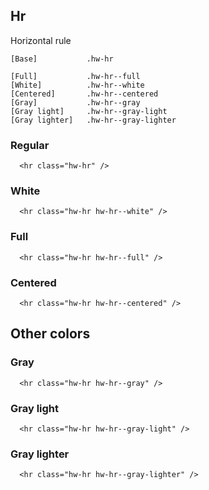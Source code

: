 ## Hr

Horizontal rule

```code
[Base]           .hw-hr

[Full]           .hw-hr--full
[White]          .hw-hr--white
[Centered]       .hw-hr--centered
[Gray]           .hw-hr--gray
[Gray light]     .hw-hr--gray-light
[Gray lighter]   .hw-hr--gray-lighter
```

### Regular

```html|span-6
  <hr class="hw-hr" />
```

### White

```html|span-6
  <hr class="hw-hr hw-hr--white" />
```

### Full

```html|span-6
  <hr class="hw-hr hw-hr--full" />
```

### Centered

```html|span-6
  <hr class="hw-hr hw-hr--centered" />
```

## Other colors

### Gray

```html|span-6
  <hr class="hw-hr hw-hr--gray" />
```

### Gray light

```html|span-6
  <hr class="hw-hr hw-hr--gray-light" />
```

### Gray lighter

```html|span-6
  <hr class="hw-hr hw-hr--gray-lighter" />
```

